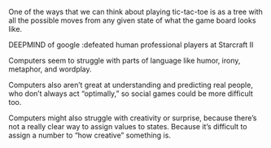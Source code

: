 One of the ways that we can think about playing tic-tac-toe is as a tree with all the possible moves from any given state of what the game board looks like.

DEEPMIND of google :defeated human professional players at Starcraft Ⅱ 

Computers seem to struggle with parts of language like humor, irony, metaphor, and wordplay. 

Computers also aren’t great at understanding and predicting real people, who don’t always act “optimally,” so social games could be more difficult too.

Computers might also struggle with creativity or surprise, because there’s not a really  clear way to assign values to states. Because it’s difficult to assign a number to “how creative” something is.

